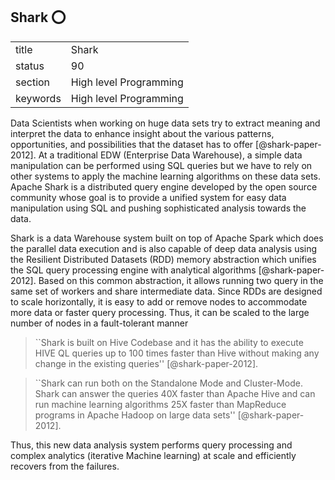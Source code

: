 ## Shark :o:


|          |                        |
| -------- | ---------------------- |
| title    | Shark                  | 
| status   | 90                     |
| section  | High level Programming |
| keywords | High level Programming |



Data Scientists when working on huge data sets try to extract meaning
and interpret the data to enhance insight about the various patterns,
opportunities, and possibilities that the dataset has to
offer [@shark-paper-2012]. At a traditional EDW (Enterprise Data
Warehouse), a simple data manipulation can be performed using SQL
queries but we have to rely on other systems to apply the machine
learning algorithms on these data sets. Apache Shark is a distributed
query engine developed by the open source community whose goal is to
provide a unified system for easy data manipulation using SQL and
pushing sophisticated analysis towards the data.

Shark is a data Warehouse system built on top of Apache Spark which
does the parallel data execution and is also capable of deep data
analysis using the Resilient Distributed Datasets (RDD) memory
abstraction which unifies the SQL query processing engine with
analytical algorithms [@shark-paper-2012]. Based on this common
abstraction, it allows running two query in the same set of workers
and share intermediate data. Since RDDs are designed to scale
horizontally, it is easy to add or remove nodes to accommodate more
data or faster query processing. Thus, it can be scaled to the large
number of nodes in a fault-tolerant manner



> ``Shark is built on Hive Codebase and it has the ability to execute
> HIVE QL queries up to 100 times faster than Hive without making any
> change in the existing queries'' [@shark-paper-2012].

> ``Shark can run both on the Standalone Mode and Cluster-Mode. Shark
> can answer the queries 40X faster than Apache Hive and can run
> machine learning algorithms 25X faster than MapReduce programs in
> Apache Hadoop on large data sets'' [@shark-paper-2012].

Thus, this new data
analysis system performs query processing and complex analytics
(iterative Machine learning) at scale and efficiently recovers from
the failures.

